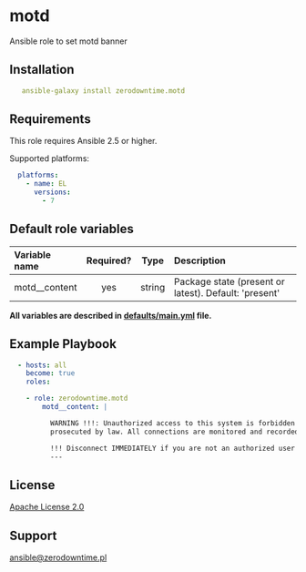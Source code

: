 # motd

Ansible role to set motd banner

## Installation

```yaml
   ansible-galaxy install zerodowntime.motd
```

## Requirements

This role requires Ansible 2.5 or higher.

Supported platforms:

```yaml
  platforms:
    - name: EL
      versions:
        - 7
```

## Default role variables

| Variable name | Required? |  Type  | Description                                           |
|:------------- |:---------:|:------:|:----------------------------------------------------- |
| motd__content |    yes    | string | Package state (present or latest). Default: 'present' |

**All variables are described in [defaults/main.yml](defaults/main.yml) file.**

## Example Playbook

```yaml
  - hosts: all
    become: true
    roles:

    - role: zerodowntime.motd
        motd__content: |

          WARNING !!!: Unauthorized access to this system is forbidden and will be
          prosecuted by law. All connections are monitored and recorded.

          !!! Disconnect IMMEDIATELY if you are not an authorized user!
          ---
```

## License

[Apache License 2.0](LICENSE)

## Support

ansible@zerodowntime.pl
